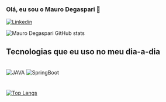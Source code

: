 ### Olá, eu sou o Mauro Degaspari 👏
[![Linkedin](https://img.shields.io/badge/LinkedIn-0077B5?style=for-the-badge&logo=linkedin&logoColor=white)](https://www.linkedin.com/in/mauro-degaspari-682657159/)

![Mauro Degaspari GitHub stats](https://github-readme-stats.vercel.app/api?username=MauroDegaspari&show_icons=true&theme=dark)




## Tecnologias que eu uso no meu dia-a-dia
<div style="display: inline_block"><br/>
    <img align="center" alt="JAVA" src="https://img.shields.io/badge/Java-ED8B00?style=for-the-badge&logo=java&logoColor=white"</>
    <img align="center" alt="SpringBoot" src="https://img.shields.io/badge/Spring-6DB33F?style=for-the-badge&logo=spring&logoColor=white"</>
  
  <br>
 </div> 
 
 #
[![Top Langs](https://github-readme-stats.vercel.app/api/top-langs/?username=MauroDegaspari&layout=compact)](https://github.com/anuraghazra/github-readme-stats)


